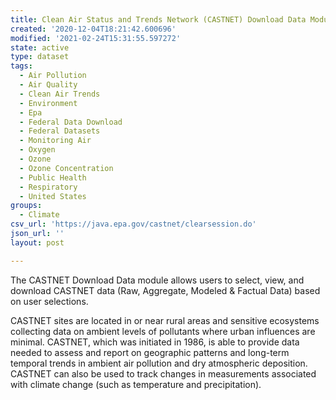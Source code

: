 ```yaml
---
title: Clean Air Status and Trends Network (CASTNET) Download Data Module
created: '2020-12-04T18:21:42.600696'
modified: '2021-02-24T15:31:55.597272'
state: active
type: dataset
tags:
  - Air Pollution
  - Air Quality
  - Clean Air Trends
  - Environment
  - Epa
  - Federal Data Download
  - Federal Datasets
  - Monitoring Air
  - Oxygen
  - Ozone
  - Ozone Concentration
  - Public Health
  - Respiratory
  - United States
groups:
  - Climate
csv_url: 'https://java.epa.gov/castnet/clearsession.do'
json_url: ''
layout: post

---
```

The CASTNET Download Data module allows users to select, view, and download CASTNET data (Raw, Aggregate, Modeled & Factual Data) based on user selections.
  
CASTNET sites are located in or near rural areas and sensitive ecosystems collecting data on ambient levels of pollutants where urban influences are minimal. CASTNET, which was initiated in 1986, is able to provide data needed to assess and report on geographic patterns and long-term temporal trends in ambient air pollution and dry atmospheric deposition. CASTNET can also be used to track changes in measurements associated with climate change (such as temperature and precipitation).
